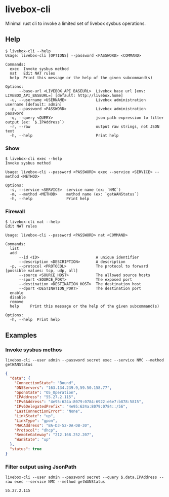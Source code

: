 # livebox-cli

Minimal rust cli to invoke a limited set of livebox sysbus operations.

## Help

```
$ livebox-cli --help
Usage: livebox-cli [OPTIONS] --password <PASSWORD> <COMMAND>

Commands:
  exec  Invoke sysbus method
  nat   Edit NAT rules
  help  Print this message or the help of the given subcommand(s)

Options:
      --base-url <LIVEBOX_API_BASEURL>  Livebox base url [env: LIVEBOX_API_BASEURL=] [default: http://livebox.home]
  -u, --username <USERNAME>             Livebox administration username [default: admin]
  -p, --password <PASSWORD>             Livebox administration password
  -q, --query <QUERY>                   json path expression to filter output (ex: `$.IPAddress`)
  -r, --raw                             output raw strings, not JSON text
  -h, --help                            Print help
```

### Show

```
$ livebox-cli exec --help
Invoke sysbus method

Usage: livebox-cli --password <PASSWORD> exec --service <SERVICE> --method <METHOD>

Options:
  -s, --service <SERVICE>  service name (ex: `NMC`)
  -m, --method <METHOD>    method name (ex: `getWANStatus`)
  -h, --help               Print help
```

### Firewall

```
$ livebox-cli nat --help
Edit NAT rules

Usage: livebox-cli --password <PASSWORD> nat <COMMAND>

Commands:
  list
  add      
      --id <ID>                         A unique identifier
      --description <DESCRIPTION>       A description
  -p, --protocol <PROTOCOL>             The protocol to forward [possible values: tcp, udp, all]
      --source <SOURCE_HOST>            The allowed source hosts
      --sport <SOURCE_PORT>             The exposed port
      --destination <DESTINATION_HOST>  The destination host
      --dport <DESTINATION_PORT>        The destination port
  enable   
  disable  
  remove   
  help     Print this message or the help of the given subcommand(s)

Options:
  -h, --help  Print help
```

## Examples

### Invoke sysbus methos

`livebox-cli --user admin --password secret exec --service NMC --method getWANStatus`

```json
{
  "data": {
    "ConnectionState": "Bound",
    "DNSServers": "163.134.239.9,59.50.158.77",
    "GponState": "O5_Operation",
    "IPAddress": "55.27.2.115",
    "IPv6Address": "4e95:624a:8079:0784:6922:e6e7:b878:5815",
    "IPv6DelegatedPrefix": "4e95:624a:8079:0784::/56",
    "LastConnectionError": "None",
    "LinkState": "up",
    "LinkType": "gpon",
    "MACAddress": "BA-D3-52-DA-DB-30",
    "Protocol": "dhcp",
    "RemoteGateway": "212.168.252.207",
    "WanState": "up"
  },
  "status": true
}
```

### Filter output using JsonPath

`livebox-cli --user admin --password secret --query $.data.IPAddress --raw exec --service NMC --method getWANStatus`

```
55.27.2.115
```
